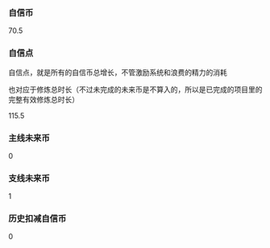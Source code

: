 ### 自信币
70.5

### 自信点
自信点，就是所有的自信币总增长，不管激励系统和浪费的精力的消耗

也对应于修炼总时长（不过未完成的未来币是不算入的，所以是已完成的项目里的完整有效修炼总时长）

115.5

### 主线未来币
0

### 支线未来币
1

### 历史扣减自信币
0
